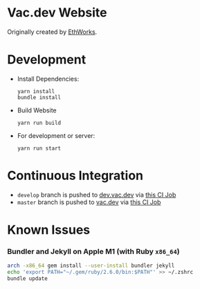 # Vac.dev Website

Originally created by [EthWorks](https://ethworks.io/).

# Development

- Install Dependencies:
  ```
  yarn install
  bundle install
  ```
- Build Website
  ```
  yarn run build
  ```
- For development or server:
  ```
  yarn run start
  ```

# Continuous Integration

- `develop` branch is pushed to [dev.vac.dev](https://dev.vac.dev) via [this CI Job](https://ci.status.im/job/website/job/dev.vac.dev/)
- `master` branch is pushed to [vac.dev](https://vac.dev) via [this CI Job](https://ci.status.im/job/website/job/vac.dev/)

# Known Issues

### Bundler and Jekyll on Apple M1 (with Ruby `x86_64`)

```sh
arch -x86_64 gem install --user-install bundler jekyll
echo 'export PATH="~/.gem/ruby/2.6.0/bin:$PATH"' >> ~/.zshrc
bundle update
```
